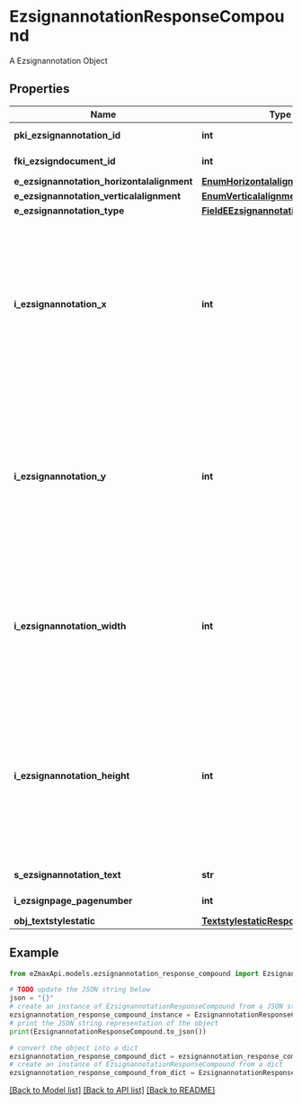 # EzsignannotationResponseCompound

A Ezsignannotation Object

## Properties

Name | Type | Description | Notes
------------ | ------------- | ------------- | -------------
**pki_ezsignannotation_id** | **int** | The unique ID of the Ezsignannotation | 
**fki_ezsigndocument_id** | **int** | The unique ID of the Ezsigndocument | 
**e_ezsignannotation_horizontalalignment** | [**EnumHorizontalalignment**](EnumHorizontalalignment.md) |  | [optional] 
**e_ezsignannotation_verticalalignment** | [**EnumVerticalalignment**](EnumVerticalalignment.md) |  | [optional] 
**e_ezsignannotation_type** | [**FieldEEzsignannotationType**](FieldEEzsignannotationType.md) |  | 
**i_ezsignannotation_x** | **int** | The X coordinate (Horizontal) where to put the Ezsignannotation on the page.  Coordinate is calculated at 100dpi (dot per inch). So for example, if you want to put the Ezsignannotation 2 inches from the left border of the page, you would use \&quot;200\&quot; for the X coordinate. | 
**i_ezsignannotation_y** | **int** | The Y coordinate (Vertical) where to put the Ezsignannotation on the page.  Coordinate is calculated at 100dpi (dot per inch). So for example, if you want to put the Ezsignannotation 3 inches from the top border of the page, you would use \&quot;300\&quot; for the Y coordinate. | 
**i_ezsignannotation_width** | **int** | The Width of the Ezsignannotation.  Width is calculated at 100dpi (dot per inch). So for example, if you want to have the width of the Ezsignannotation to be 3 inches, you would use \&quot;300\&quot; for the Width. | [optional] 
**i_ezsignannotation_height** | **int** | The Height of the Ezsignannotation.  Height is calculated at 100dpi (dot per inch). So for example, if you want to have the height of the Ezsignannotation to be 2 inches, you would use \&quot;200\&quot; for the Height.  This can only be set if eEzsignannotationType is **StrikethroughBlock** or **Text** | [optional] 
**s_ezsignannotation_text** | **str** | The Text of the Ezsignannotation | [optional] 
**i_ezsignpage_pagenumber** | **int** | The page number in the Ezsigndocument | 
**obj_textstylestatic** | [**TextstylestaticResponseCompound**](TextstylestaticResponseCompound.md) |  | [optional] 

## Example

```python
from eZmaxApi.models.ezsignannotation_response_compound import EzsignannotationResponseCompound

# TODO update the JSON string below
json = "{}"
# create an instance of EzsignannotationResponseCompound from a JSON string
ezsignannotation_response_compound_instance = EzsignannotationResponseCompound.from_json(json)
# print the JSON string representation of the object
print(EzsignannotationResponseCompound.to_json())

# convert the object into a dict
ezsignannotation_response_compound_dict = ezsignannotation_response_compound_instance.to_dict()
# create an instance of EzsignannotationResponseCompound from a dict
ezsignannotation_response_compound_from_dict = EzsignannotationResponseCompound.from_dict(ezsignannotation_response_compound_dict)
```
[[Back to Model list]](../README.md#documentation-for-models) [[Back to API list]](../README.md#documentation-for-api-endpoints) [[Back to README]](../README.md)


